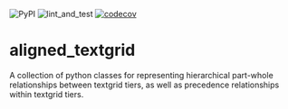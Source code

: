 ![PyPI](https://img.shields.io/pypi/v/aligned_textgrid)
![lint_and_test](https://github.com/Forced-Alignment-and-Vowel-Extraction/alignedTextGrid/actions/workflows/test_and_run.yml/badge.svg)
[![codecov](https://codecov.io/gh/Forced-Alignment-and-Vowel-Extraction/alignedTextGrid/branch/dev/graph/badge.svg?token=27YSOQ5ZEL)](https://codecov.io/gh/Forced-Alignment-and-Vowel-Extraction/alignedTextGrid)
# aligned_textgrid

A collection of python classes for representing hierarchical part-whole relationships between textgrid tiers, as well as precedence relationships within textgrid tiers.